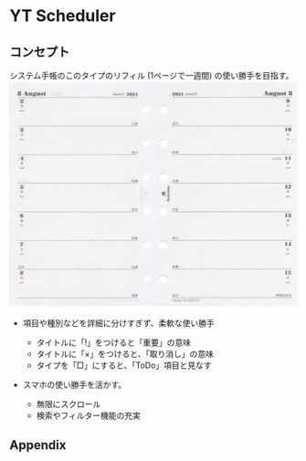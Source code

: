 # YT Scheduler

## コンセプト

システム手帳のこのタイプのリフィル
(1ページで一週間)
の使い勝手を目指す。
![](docs/refill1.jpg)
  
* 項目や種別などを詳細に分けすぎず、柔軟な使い勝手
  - タイトルに「!」をつけると「重要」の意味
  - タイトルに「×」をつけると、「取り消し」の意味
  - タイプを「□」にすると、「ToDo」項目と見なす

* スマホの使い勝手を活かす。
  - 無限にスクロール
  - 検索やフィルター機能の充実

## Appendix

